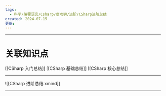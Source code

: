 ```yaml
---
tags:
  - 科学/编程语言/Csharp/唐老狮/进阶/CSharp进阶总结
created: 2024-07-15
更新:
---
```


---
# 关联知识点

[[CSharp 入门总结]] [[CSharp 基础总结]] [[CSharp 核心总结]] 

---

![[CSharp 进阶总结.xmind]]

---
